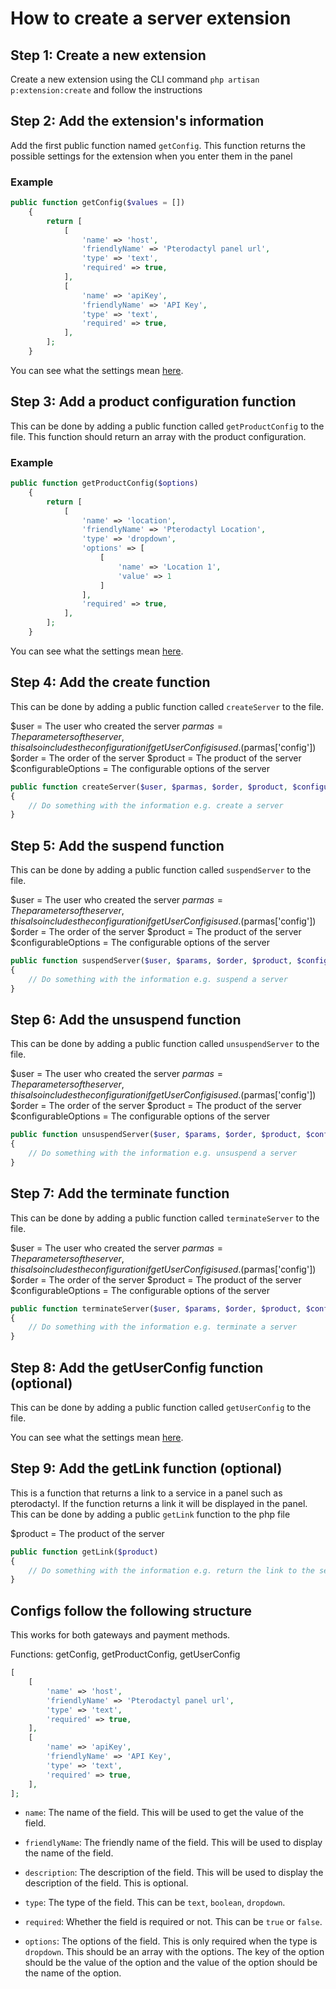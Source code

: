# How to create a server extension

## Step 1: Create a new extension

Create a new extension using the CLI command `php artisan p:extension:create` and follow the instructions

## Step 2: Add the extension's information

Add the first public function named `getConfig`. This function returns the possible settings for the extension when you enter them in the panel

### Example

```php
public function getConfig($values = [])
    {
        return [
            [
                'name' => 'host',
                'friendlyName' => 'Pterodactyl panel url',
                'type' => 'text',
                'required' => true,
            ],
            [
                'name' => 'apiKey',
                'friendlyName' => 'API Key',
                'type' => 'text',
                'required' => true,
            ],
        ];
    }
```

You can see what the settings mean [here](#configs-follow-the-following-structure).

## Step 3: Add a product configuration function

This can be done by adding a public function called `getProductConfig` to the file. This function should return an array with the product configuration.

### Example

```php
public function getProductConfig($options)
    {
        return [
            [
                'name' => 'location',
                'friendlyName' => 'Pterodactyl Location',
                'type' => 'dropdown',
                'options' => [
                    [
                        'name' => 'Location 1',
                        'value' => 1
                    ]
                ],
                'required' => true,
            ],
        ];
    }
```

You can see what the settings mean [here](#configs-follow-the-following-structure).

## Step 4: Add the create function

This can be done by adding a public function called `createServer` to the file.

$user = The user who created the server
$parmas = The parameters of the server, this also includes the configuration if getUserConfig is used. ($parmas['config'])
$order = The order of the server
$product = The product of the server
$configurableOptions = The configurable options of the server

```php
public function createServer($user, $parmas, $order, $product, $configurableOptions)
{
    // Do something with the information e.g. create a server
}
```

## Step 5: Add the suspend function

This can be done by adding a public function called `suspendServer` to the file.

$user = The user who created the server
$parmas = The parameters of the server, this also includes the configuration if getUserConfig is used. ($parmas['config'])
$order = The order of the server
$product = The product of the server
$configurableOptions = The configurable options of the server

```php
public function suspendServer($user, $params, $order, $product, $configurableOptions)
{
    // Do something with the information e.g. suspend a server
}
```

## Step 6: Add the unsuspend function

This can be done by adding a public function called `unsuspendServer` to the file.

$user = The user who created the server
$parmas = The parameters of the server, this also includes the configuration if getUserConfig is used. ($parmas['config'])
$order = The order of the server
$product = The product of the server
$configurableOptions = The configurable options of the server

```php
public function unsuspendServer($user, $params, $order, $product, $configurableOptions)
{
    // Do something with the information e.g. unsuspend a server
}
```

## Step 7: Add the terminate function

This can be done by adding a public function called `terminateServer` to the file.

$user = The user who created the server
$parmas = The parameters of the server, this also includes the configuration if getUserConfig is used. ($parmas['config'])
$order = The order of the server
$product = The product of the server
$configurableOptions = The configurable options of the server

```php
public function terminateServer($user, $params, $order, $product, $configurableOptions)
{
    // Do something with the information e.g. terminate a server
}
```

## Step 8: Add the getUserConfig function (optional)

This can be done by adding a public function called `getUserConfig` to the file.

You can see what the settings mean [here](#configs-follow-the-following-structure).

## Step 9: Add the getLink function (optional)

This is a function that returns a link to a service in a panel such as pterodactyl. If the function returns a link it will be displayed in the panel. This can be done by adding a public `getLink` function to the php file

$product = The product of the server

```php
public function getLink($product)
{
    // Do something with the information e.g. return the link to the server
}
```

## Configs follow the following structure

This works for both gateways and payment methods.

Functions: getConfig, getProductConfig, getUserConfig

```php
[
    [
        'name' => 'host',
        'friendlyName' => 'Pterodactyl panel url',
        'type' => 'text',
        'required' => true,
    ],
    [
        'name' => 'apiKey',
        'friendlyName' => 'API Key',
        'type' => 'text',
        'required' => true,
    ],
];
```

- `name`: The name of the field. This will be used to get the value of the field.
- `friendlyName`: The friendly name of the field. This will be used to display the name of the field.
- `description`: The description of the field. This will be used to display the description of the field. This is optional.
- `type`: The type of the field. This can be `text`, `boolean`, `dropdown`.
- `required`: Whether the field is required or not. This can be `true` or `false`.

- `options`: The options of the field. This is only required when the type is `dropdown`. This should be an array with the options. The key of the option should be the value of the option and the value of the option should be the name of the option.
